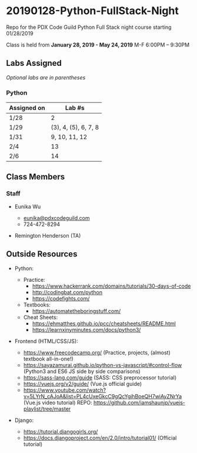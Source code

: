 # 20190128-Python-FullStack-Night
Repo for the PDX Code Guild Python Full Stack night course starting 01/28/2019

Class is held from **January 28, 2019 - May 24, 2019**
M-F 6:00PM – 9:30PM

## Labs Assigned
*Optional labs are in parentheses*

### Python 
| Assigned on | Lab \#s |
| ------------- | ---- |
| 1/28 | 2 |
| 1/29 | (3), 4, (5), 6, 7, 8 |
| 1/31 | 9, 10, 11, 12 |
| 2/4  | 13 |
| 2/6  | 14 |

## Class Members

### Staff
- Eunika Wu
    - eunika@pdxcodeguild.com
    - 724-472-8294
    
- Remington Henderson (TA)
    
## Outside Resources
- Python: 
    - Practice:
        - https://www.hackerrank.com/domains/tutorials/30-days-of-code 
        - http://codingbat.com/python
        - https://codefights.com/
    - Textbooks:
        - https://automatetheboringstuff.com/
    - Cheat Sheets:
        - https://ehmatthes.github.io/pcc/cheatsheets/README.html
        - https://learnxinyminutes.com/docs/python3/
        
- Frontend (HTML/CSS/JS):
    - https://www.freecodecamp.org/ (Practice, projects, (almost) textbook all-in-one!)
    - https://sayazamurai.github.io/python-vs-javascript/#control-flow (Python3 and ES6 JS side by side comparisons)
    - https://sass-lang.com/guide (SASS: CSS preprocessor tutorial)
    - https://vuejs.org/v2/guide/ (Vue.js official guide)
    - https://www.youtube.com/watch?v=5LYrN_cAJoA&list=PL4cUxeGkcC9gQcYgjhBoeQH7wiAyZNrYa (Vue.js video tutorial)
      REPO: https://github.com/iamshaunjp/vuejs-playlist/tree/master
    
- Django:
    - https://tutorial.djangogirls.org/
    - https://docs.djangoproject.com/en/2.0/intro/tutorial01/ (Official tutorial)
